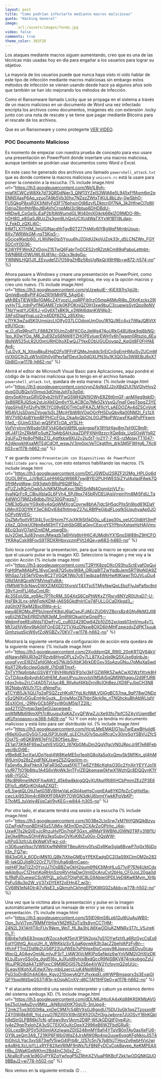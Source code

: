 ```yaml
---
layout: post
title: "Como podrían infectarte mediante macros maliciosas"
quote: "Hacking General"
image:
      url:/assets/images/fondo.jpg
video: false
comments: true
theme_color: 302F2D
---
```


Los ataques mediante macros siguen aumentando, creo que es una de las técnicas más usadas hoy en dia para engañar a los usuarios para lograr 
su objetivo.

La mayoría de los usuarios puede que nunca haya visto ni oído hablar de este tipo de infección mediante macros maliciosas sin embargo estos 
métodos de infección se vienen usando desde hace ya algunos años solo que también se han ido mejorando los métodos de infección.


Como el Ransonware llamado Locky  que se propaga en el sistema a través de un macro malicioso en un documento de Word una vez infectado encripta 
los archivos como documentos, imágenes etc con extensión .locky junto con una nota de rescate y se tiene que pagar mediante Bitcoins para el rescate de los archivos.


Que es un Ransonware y como protegerte [VER VIDEO](https://www.youtube.com/watch?v=xpFU4n2iHN8).

### POC Documento Malicioso
Es momento de empezar con nuestra prueba de concepto para eso usare una presentación en PowerPoint donde insertare una macros maliciosa, 
aunque también se podrían usar documentos como Word o Excel.

En este caso he generado dos archivos uno llamado `powershell_attack.txt` que es donde contiene la macros maliciosa y `unicorn.rc` está la usare para poner la conexión a la escucha.
{% include image.html url="https://lh3.googleusercontent.com/Wp1LByh-mjafXCWCzW8Xk7d73QRDdNier3_QNf13YZelS3WIA6e5L945xFffAxm6m2qENN5XasP6Aq_vzuoTA9b5Vb30hx7NZezZWtxTjKUL8bLdv-0wSbhO-FU5QkgP8xsR3X3jNifyFd3F176phsinOt86zyfLDktcrj0f7NA_3k2HfneCI7oWiDdriqZ6mfhhfBoJtBjAVhCrnpMbI3c9btup6DHDBdU-HRDw6_CpGe5LjEaP2b1tAtWumdGL1Kt40mXGjkrk66kIZORMDO-Rh-hOH8O_e8GaSJBUzZIs3gm9LhQxiUCXUdWaTXYxW1BTl9Ldag-V_FpkD_zQXLj6C-lHMTLX1THIM_1mUGINacdthTgvB0T277HAKv6lYBgWqFMrnbUouq-8Xv7WRWkGM-nsT5Kis5--vGciceIKedz6G_rLWjjNe0tp5Yxuu6hJZGIdU2koVJZok33r_d5LCNZWn_FGY5DCnY0D36-K2j6YPFWmXZVDojyZ15TwQ6FabrTnGCES2vtRZztACm89qPaboLettnbt-5WNB6ErDWUWL6U81Ac-GQcx3kdgGu-YWNNILHQI1JX_EEvudefZj7O56gZHBz58oUgNxQrX8HNb=w872-h574-no" %}

Ahora pasare a Windows y creare una presentación en PowerPoint, como ejemplo solo he puesto una imagen religiosa, me voy a la opción macros y creo uno nuevo.
{% include image.html url="https://lh3.googleusercontent.com/gUzwkuIE--KjEX97rs1gUIt-QmVeBvpBvPIF4Gq2R1XMHPR_5Agl04-aMrBEsTlEWXBp1GM6cZ4YvozU_oqRPFib1rzO5mpA6MvRi8p_DXnKzckx29lvvHvTS_irdnPvf1NGAME7zIk0KPOKnjQZ0lH3xw9buC3cupwjsSytQpo9pNVTNzYwqtYJORXJ-yGy6XTxBK9j_x3WAl6dqnKWWp3-3AFsiDIaaYnaLuz2rx4DDf8ZlQ_z85Xhp-c7lYK3wZsdSK0UmsjzcLtOIfy037LCOdoqUmOou1R1QJ9Ec4vz7iWaJQBVtXe9U1Gcq-w_O_d1q9RndTLF888ZK10UmZo8FKCGzJIeWg474uURkG48U8pk9gj6bNQ-1po_K0wYOq_M8_2uE9ZpS6NW8YZHOPEyIuerEWH1y6hTwaqn0Rtszio_6EuiBsNW525vLR2U0jmURHOXoXEwQJ7YexEObUGUDoyqp2_KqGit8F0FHfAEAv4-TuLDvX_N_XtlxqBkuEHgD2Fo1IFFrIFQMeJmddc5rEiCnSgEmHMuiSvZUCmMnVXtGClh2LsW1niI0lh0yIlPevfaPDevt3o0dGXLPN3Iu1K3QO3u3W8EBiJ8xX7Gb8lO=w1178-h662-no" %}

Abrirá el editor de Microsoft Visual Basic para Aplicaciones, aquí pondré el código de la macros maliciosa que lo tengo en el archivo llamado `powershell_attack.txt`, quedara de esta manera:
{% include image.html url="https://lh3.googleusercontent.com/vynZ4sNdZJ2nXBd2Ut7bVGlyHyv2dvqG0UBQxiV0jmvp3dOhleJxhTp3g0d-dmv5pKHrsxGRVD9yb2HVFFwG5WHQN1llOWyERZ6t6mGF-anMXeg9qklD-3xB6RERJQ5ok2stJoXkEQm6vY5LACBCp7Mk0ZkVssQJ1nqFGepTbpgZ3YEVqpSHyEFn12yPs1fK1YC09y6D0THiCpIFKAZLM1IcYLsAEDOZAy4dZSCnVoKM5AVUsSDqmZVogp1s5L2McjH1bW8jVOqOGrPH5DuQbyRa00NM2t_Fz1zXWV7V6D4oBYkmBFPHCcFGq_OkaAyQbChL0OJPNoPWzwxFKa4PxPFkwmh1e0_-GUmG33xI-wQ5PXTcOA_sYSLH-VofVryInnrW6sdq1XiFVt4G8eVd9f9LgskrgppFk19YbHIay8m7sHXC9mR-dKJ4FI2nZRkMFp5uttZ7pAtbSAHJsaZDPPXNH9zzcrXQe8dx_UqSOsWYsRZ2gUFuZHIp8oPN8zZ12_4gtfkkw9XlJ2v2Iu5tT-Iv2Y7-7-KS-rzMplayTT1047-A2djknxkhKsaMtTEdCdCtf_wswJV3im0qcVeTCkgtlfm_drkSM5FWHg6_7Xc6ti03=w1178-h662-no" %}

Y se guarda como `Presentación con Diapositivas de PowerPoint habilitada para macros`, con esto estamos habilitando las macros.
{% include image.html url="https://lh3.googleusercontent.com/DtCJGWDul2SRZF2l2Mg_HPLGo6dOUOL9IFm_JJV8dCLpHHj6QzW66R7xwjBYEi2PUHWESSiZYuIAxIadFAwk7Q3fHMvpWqw-0i93gtpfr8RoP6Q9FNuT-qTUZJxRQrhOwb5JcNKM3huKxyc3M5SnNN4OomitzjVLFx-iIyaNQrFcR_CBjuXblaGL6FVh4_5PJ9px745bRVDEUAjsVrreinYm8Mi5FdU_Tq4dlWtO79M2xBdbbJ1H230GPrezp7-CME3dSulsrYG9xj6v4qQoWMXcgCpyrw8bhA7idcSH5qcPIIsSh9Iod61KDaYUMmXD3D1fKY3eC8jDyIE8d1hltmgrZ27sLRBfPeGjbdFLoqfk5UquhyaAp0JOhOPvtWVEG-GsZMvfIoitVR13I4L5ycSHxjm7YJxXK9jSt5kD0u_uEzag30s_oeUCOldbYI3mPzXeZ_Q0nkUONm6eM3HTY2qhSbGBEaOpyCEscgYSYPbjyXstgxHzHAjVmc8EcQ3qVO7aHZmtDM_vpwgEb-qJy2OieL3uI83yvprJMwazb7a6HVs6trHHIC4UMjdhiYX1SnsSW89nZ9HCFOYKRAgCxk98FovS9TRDXRHbxyxzmPVt24Qe=w683-h480-no" %}

Solo toca configurar la presentación, para que la macro se ejecute una vez que el usuario pulse en la imagen XD.
Selecciono la imagen y me voy a la opción Acción
{% include image.html url="https://lh3.googleusercontent.com/T2RYK8zgOXcO93huSctEyafOpQujFgHt9fwMiAbPtL16yoCen87Q5ybyW8A_ORUa9lTZwYgdbJemSRT9lqN0A9ZWhSaz7zE5kfVDwv8C2TVGQK1Wp7c6Tiedpza4WkHwKtKiawrTtOJVLuDu4GRd1Ah8QceNYMVmaYu9iA-rfMfbW1hSrNwvDWXZiMXDD1XyrpVT4XTjo5TMjyNwjQoLEbzFlyJqPafbc8nt39vYJmlFLl46uCmUR-4c3SEqUSb_xg9Ac7P11IcRM_S04XsS6CpPhWKxZYRsrv8NYzR0UhsD7-U-HsFBk3Lnx-bNtFqtkKDM-iA6S6GkdfnIrICq74FULLGCaDXkgd3_-zgGhtXFRajM2BxcRWq-e-L-pwu4EROMxJPPbUnpnFK8qIJ6laCseJFJAEcZUD6VZBorsBz4GNyRkM2JlI8vgEji2WZtkEjfRIDVNR3pM_5mRWOkupVwGnpiPt--WebmFeeREqWdsTIDwFryC_cuR02429Dw64Zb10Zl52xcIqqb13mVmu4vTLMt7Jd1jIV6ny9bA0tlFOnEGE72TVXkzDNsw8OXD6ihMHFzewzdvZdPKTsuukGmhzjuqSjcW6yfZoWGBZy70KV7=w1178-h662-no" %}

Mostrará  la siguiente ventana de configuración de acción esta quedara de la siguiente manera:
{% include image.html url="https://lh3.googleusercontent.com/2XvddsmQX_R9l0_20oKRTQV64kVdiNawyNRiUR3g2FRzvb8HygOPLs2yDy7LL87Xx2xIq9kQ5XJsx6gInbJe-uoxqFvycEl9ZilZefdGMceS7WJb5jXbK36rkDEGxv3SsAzuGNuJ7qMqXaSwdKgXT2Ry6ccIepGdsW_l7tDd8Tmxf-ZnTVYNq6nbAcGSV8YY8VHWoNS1Fb1xi3kFGZWRK5ZwACwXOWzfXtvk8HCvTD4ox4b4vgh4OdHEM_AxpUPvuJjsyvIoVMSAjSqQM9WhagoJ2d9FfJR6r4gx3ybuZrLCj4AD57zUuc4B_RIlvApf4KbDrnjRcIOhBezJXD6FvJIjqCH3N8W2NqbvWIU1r7Ct-dNmePu-aTCYtB5Jk1iQU7g2qPSQZzzHKxR7YgLKcNMLVGlGgBC57ma_9qP78wONDzySzQNlXyDGuEmHkGuzk__EnIwMorZ87hbrj5krk9p_nTNQhckuBhAbWLlqIV5EsXIOnl_-2RNyGCb5RPsyW0oM5IpTZ2llL-sq42Tl1Zhytqp3ae5eGUaxwgw4-onWMMb6l9jmXPt7c8luujsuXqKAZyvQFWwZJcXe93fo7IpfC5Z4yVUqmtBefuKUfxnqasxo=w368-h409-no" %}
Y con esto ya tendría mi documento malicioso y está listo para ser distribuido lol.
{% include image.html url="https://lh3.googleusercontent.com/HcgLMeEMAElG1suTwjEawBHujld6rR6eXiGunDy5GjTJgUSP3UIoW_gLECHJG1y5pJoRfcgCv30nvSgYSBVUZfc5IOot7S-q6QKBW67eFIVZ8OfSesJby-ZE1at73KR4F9SwZsdVEVGQO_l97KbGMuDm2QgVfgcVN0JRpcJr9f7e68Febvecl8cDj9E-yfBe8dE3vrXwUDqYeqI4W8KwME5oj1eqItG8oXa5qXxQmvSkSM1Kn_gI4jhMW9Jm0g28zZxidFNXJswgZSZjQgoVm-n-FaSey6s_8jxFhknX7aFaR3dZusa5fXITTw6ZY86cKghsO30c2YnXjrYEYYJo1XVufR7TtO1Ib8tku1A4S6xWoWk3inTFylZEQkqmaw0kfwX1WzhQc8DQQvnK1YybB-jYGOZ-0NcBNRme9NXlFXwAW2_45k6w8kkigQQvXUfAqifRj9XHCbPmmZEzZP3E6DFlo5_dMGnKOj4aAZXQT-ofLSwgtQLOtIJ1wtG5BV8HwVaLeGbl4seHsCvpnEAa8YKDfpZcCgHid5a-cwcLki9S3Ijm4c6RKKfF0RA9Y7OWGN3dkU6lxmtYwkKPqVbKP-5TtoMS_tuVeIv4EjjsCaV9yKEG=w844-h305-no" %}

Por otro lado, el atacante tendrá una sesión a la escucha
{% include image.html url="https://lh3.googleusercontent.com/X03Be2LloSrw7xM7thYQNQIkBzyuOZwFnkPnonBDH4Ss57JMjx-M3m1Dm2CXArZoOPlrhc_i4qj-UxwK11s2kQVEyJcRhzuHyPDn7nbP3Gxn_eRMaY9WBNtJ0WN0TRFv316f1U2eOkeBftouSOH4Wg3kq5ubyOVKvK6tZu0Gx-DQsWW-uXPqS3zfcUL6kWaKVFwz-cd-rr3D6useVbsc1VW6IXwfNNRWTBeuAHny0fxsDxRKwSgla6BvwP7oj0x16jjDolj3n_FQ7w-W43qGfLk_6ODcjMN10_QBk7iXtipGMEgYPEKEadgDC2l3aS9XCImOM2p282IR-IqkQDJIIdRO2OrZ7U11hUha6d8mCaen-npH4F3taTI2Zr0YyrJJ7iOsBBZwOkH2qum6fNX3jMnHLuS71yiP7EN4UktCdxieAjlp9uvC1ZHxhKoRHmSzmRVyHaDwOImIiDcAruCvt2bHq_CFGJoL20ga0dtLfRdPJDuewpCScWPQL_p0u07OlgPdC8LG9Abiei0PDLVeD8KwKMym_XHbPsFuS8u3p2W_vV37xDYEKf2xEHn47_wi3r-CV68N1eN4Otr4j7vNsE3_sQkmzhCkhngEPDKWlG0ZsAbb=w778-h502-no" %}

Una vez que la víctima abra la presentación y pulse en la imagen automáticamente saltará un mensaje de error y se nos cerrará la presentación.
{% include image.html url="https://lh3.googleusercontent.com/S5lE06mS8Lpb12uI6UuAuWB0-Opn_3yViTym7RMMYtHIwYMZtf6ZoTiz9x8ynCCTHM-24N2L3X1AHlT8cFUv1Nkm_WpT_f6_8a3hLjMXwODIuKZMNRv3T7c_V5JreKm_Y-6IBj4w1gfkE83npwzWZocxAgKf5mX1P5N2pjq7gS1OYwfzhfLa6RzGycCsEs6EotYGthtQ_AjcoUH_It_WRtKkIzSv1LbaKgvwkR3h3acZ2behlAPzFyBn--HfchFTTntZDd9b2Uj56P22UufWEb7sPthlgx6loCyoqv98JpqycslEDvu0cauWqcQ_A0AgyOmlALmIyJFSrT_UAW3tVcMKlPqSeNplz6wYnVMM2jOHXIzDKKLbJEuvySSo0g_dgd516x_kJXuld9vhisjBxdQccR9NiSBKV874rokobgoZzIJWuJPRl26dA4Tz9PjxjcC9M9RDGI57b2S6e4iVW2YcfoymQ2gfJUc-5LeqvXlKqhXJEdwX7ey-mbjLpercLjuK4NpW8N4-PsG3oDnBGh4AG8m_Kgyz210qwvAQIYJfxxkqELgWWPBmspqrx3s3EvajGIQFYbxpWdSwG53TjR1p-kOspACnXV-d6CTAf1lHF0e0=w1178-h662-no" %}

Y el atacante obtendrá una sesión meterpreter y cabum ya estamos dentro del sistema winbugs XD.
{% include image.html url="https://lh3.googleusercontent.com/dDLN6JHtoXA4xKd88KRSKMbAVGbeZ5oUwAuDvv9Mtz_JkN8zldXtK70qU5-3nUpg4-T2mk2Tug3l0S0t6a_xnDeC9M7c54BVXsGJ6gpdU75DU3uGk1qqZTzosxn8fZ4Y0Wj8k6tR_YoLzyuO7RZif0VXl9nSEKfj2OjZH3jgJwbnre7JUOSvY16hKQkIh9dStrGLPBR6kj7cN-gFqwv9vv1Anm2D8P-WfJkGDQtF0ye4Ur-Iy4eZ9gpTtxIohZA3uSCTEIOjOuXcDqxX2996eB6WZFbdGRuR-0GLcezBh3P5V5jX0jmIAXzlwaieZDlS248mMY8afi4YTqVB0nTAy0asXeFU6-GY9LzeQm3A9_T21lKP6FWbGWqZ4JrsMW0Rp4np2uuw6vqgKFgNkioJlST4ttiGhiULYgc3xyS673wfV5jwG4lPrb8r_l257c5n7k7p8lVJTHov2v6wbHVxUwie4q8HLXcLIsYLLxRYF82XeVRIMF9nWs7LFBNlFyDCxCokBayep_KeKMPEAXHBu_DWaKGeWKhm2Bd4lnC3j0xZ_C-LNraRclFvnk1p96GyPYRZqYwfpgP5jZRhhXZVluaPRKBcFZkk1wODQNKQUO9BBaJ2=w778-h502-no" %}

Nos vemos en la siguiente entrada :D . . .

